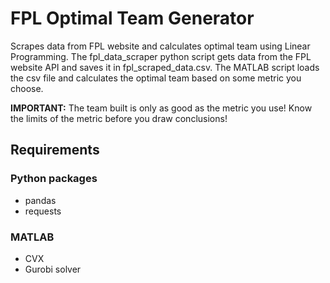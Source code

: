 # FPL Optimal Team Generator
Scrapes data from FPL website and calculates optimal team using Linear Programming.
The fpl_data_scraper python script gets data from the FPL website API and saves it in fpl_scraped_data.csv.
The MATLAB script loads the csv file and calculates the optimal team based on some metric you choose.

**IMPORTANT:** The team built is only as good as the metric you use! Know the limits of the metric before you draw conclusions!

## Requirements
### Python packages
- pandas
- requests

### MATLAB
- CVX
- Gurobi solver
